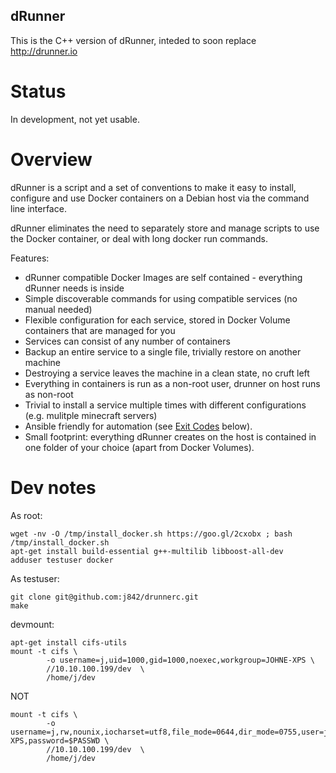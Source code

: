 ## dRunner

This is the C++ version of dRunner, inteded to soon replace http://drunner.io

# Status

In development, not yet usable.

# Overview

dRunner is a script and a set of conventions to make it easy to install,
configure and use Docker containers on a Debian host via the command line interface.

dRunner eliminates the need to separately store and manage scripts to use the Docker container,
or deal with long docker run commands.

Features:
* dRunner compatible Docker Images are self contained - everything dRunner needs is inside
* Simple discoverable commands for using compatible services (no manual needed)
* Flexible configuration for each service, stored in Docker Volume containers that are managed for you
* Services can consist of any number of containers
* Backup an entire service to a single file, trivially restore on another machine
* Destroying a service leaves the machine in a clean state, no cruft left
* Everything in containers is run as a non-root user, drunner on host runs as non-root
* Trivial to install a service multiple times with different configurations (e.g. mulitple minecraft servers)
* Ansible friendly for automation (see [Exit Codes](https://github.com/j842/dr#exit-codes) below).
* Small footprint: everything dRunner creates on the host is contained in one folder of your choice (apart from Docker Volumes).

# Dev notes

As root:
```
wget -nv -O /tmp/install_docker.sh https://goo.gl/2cxobx ; bash /tmp/install_docker.sh
apt-get install build-essential g++-multilib libboost-all-dev
adduser testuser docker
```

As testuser:
```
git clone git@github.com:j842/drunnerc.git
make
```

devmount:
```
apt-get install cifs-utils
mount -t cifs \
        -o username=j,uid=1000,gid=1000,noexec,workgroup=JOHNE-XPS \
        //10.10.100.199/dev  \
        /home/j/dev
```
NOT
```
mount -t cifs \
        -o username=j,rw,nounix,iocharset=utf8,file_mode=0644,dir_mode=0755,user=j,uid=1000,gid=1000,workgroup=JOHNE-XPS,password=$PASSWD \
        //10.10.100.199/dev  \
        /home/j/dev
```
